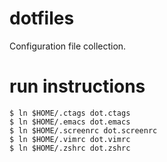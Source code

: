 # dotfiles

Configuration file collection.

# run instructions

```shell
$ ln $HOME/.ctags dot.ctags
$ ln $HOME/.emacs dot.emacs
$ ln $HOME/.screenrc dot.screenrc
$ ln $HOME/.vimrc dot.vimrc
$ ln $HOME/.zshrc dot.zshrc
```
